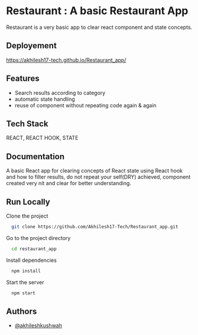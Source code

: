 # Restaurant : A basic Restaurant App

Restaurant is a very basic app to clear react component and state concepts.

## Deployement

https://akhilesh17-tech.github.io/Restaurant_app/

## Features

- Search results according to category
- automatic state handling 
- reuse of component without repeating code again & again

## Tech Stack
REACT, REACT HOOK, STATE

## Documentation

A basic React app for clearing concepts of React state using React hook and how to filter results, do not repeat your self(DRY) achieved, component created very nit and clear for better understanding.

## Run Locally

Clone the project

```bash
  git clone https://github.com/Akhilesh17-Tech/Restaurant_app.git
```

Go to the project directory

```bash
  cd restaurant_app
```

Install dependencies

```bash
  npm install
```

Start the server

```bash
  npm start
```

## Authors

- [@akhileshkushwah](https://github.com/Akhilesh17-Tech)
